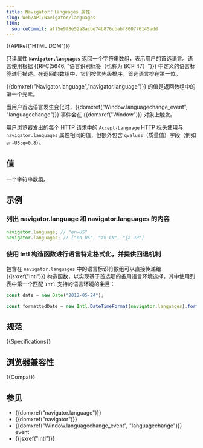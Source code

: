 ```yaml
---
title: Navigator：languages 属性
slug: Web/API/Navigator/languages
l10n:
  sourceCommit: aff5e9f8e52a8acbe74b876cbabf800776145add
---
```


{{APIRef("HTML DOM")}}

只读属性 **`Navigator.languages`** 返回一个字符串数组，表示用户的首选语言。语言使用根据 {{RFC(5646, "语言识别标签（也称为 BCP 47）")}} 中定义的语言标签进行描述。在返回的数组中，它们按优先级排序，首选语言排在第一位。

{{domxref("Navigator.language","navigator.language")}} 的值是返回数组中的第一个元素。

当用户首选语言发生变化时，{{domxref("Window.languagechange_event", "languagechange")}} 事件会在 {{domxref("Window")}} 对象上触发。

用户浏览器发出的每个 HTTP 请求中的 `Accept-Language` HTTP 标头使用与 `navigator.languages` 属性相同的值，但额外包含 `qvalues`（质量值）字段（例如 `en-US;q=0.8`）。

## 值

一个字符串数组。

## 示例

### 列出 navigator.language 和 navigator.languages 的内容

```js
navigator.language; // "en-US"
navigator.languages; // ["en-US", "zh-CN", "ja-JP"]
```

### 使用 Intl 构造函数进行语言特定格式化，并提供回退机制

包含在 `navigator.languages` 中的语言标识符数组可以直接传递给 {{jsxref("Intl")}} 构造函数，以实现基于首选项的备用语言环境选择，其中使用列表中第一个匹配 `Intl` 支持的语言环境的条目：

```js
const date = new Date("2012-05-24");

const formattedDate = new Intl.DateTimeFormat(navigator.languages).format(date);
```

## 规范

{{Specifications}}

## 浏览器兼容性

{{Compat}}

## 参见

- {{domxref("navigator.language")}}
- {{domxref("navigator")}}
- {{domxref("Window.languagechange_event", "languagechange")}} event
- {{jsxref("Intl")}}
